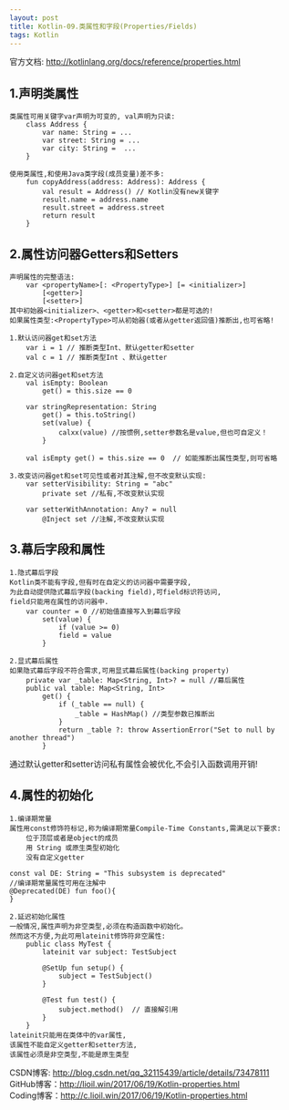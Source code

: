 ```yaml
---
layout: post
title: Kotlin-09.类属性和字段(Properties/Fields)
tags: Kotlin
---
```

官方文档: http://kotlinlang.org/docs/reference/properties.html
 
## 1.声明类属性
    类属性可用关键字var声明为可变的, val声明为只读:
        class Address {
            var name: String = ...
            var street: String = ...
            var city: String =  ...         
        }

    使用类属性,和使用Java类字段(成员变量)差不多:
        fun copyAddress(address: Address): Address {
            val result = Address() // Kotlin没有new关键字
            result.name = address.name
            result.street = address.street       
            return result
        }

## 2.属性访问器Getters和Setters
    声明属性的完整语法:
        var <propertyName>[: <PropertyType>] [= <initializer>]
            [<getter>]
            [<setter>]
    其中初始器<initializer>、<getter>和<setter>都是可选的!
    如果属性类型:<PropertyType>可从初始器(或者从getter返回值)推断出,也可省略!

    1.默认访问器get和set方法   
        var i = 1 // 推断类型Int、默认getter和setter
        val c = 1 // 推断类型Int 、默认getter

    2.自定义访问器get和set方法
        val isEmpty: Boolean
            get() = this.size == 0   

        var stringRepresentation: String
            get() = this.toString()
            set(value) {
                calxx(value) //按惯例,setter参数名是value,但也可自定义！
            }

        val isEmpty get() = this.size == 0  // 如能推断出属性类型,则可省略

    3.改变访问器get和set可见性或者对其注解,但不改变默认实现:
        var setterVisibility: String = "abc"
            private set //私有,不改变默认实现

        var setterWithAnnotation: Any? = null
            @Inject set //注解,不改变默认实现

## 3.幕后字段和属性
    1.隐式幕后字段
    Kotlin类不能有字段,但有时在自定义的访问器中需要字段,
    为此自动提供隐式幕后字段(backing field),可field标识符访问,
    field只能用在属性的访问器中.
        var counter = 0 //初始值直接写入到幕后字段
            set(value) {
                if (value >= 0)
                field = value
            }

    2.显式幕后属性
    如果隐式幕后字段不符合需求,可用显式幕后属性(backing property)
        private var _table: Map<String, Int>? = null //幕后属性
        public val table: Map<String, Int>
            get() {
                if (_table == null) {
                    _table = HashMap() //类型参数已推断出
                }
                return _table ?: throw AssertionError("Set to null by another thread")
            }
   通过默认getter和setter访问私有属性会被优化,不会引入函数调用开销!

## 4.属性的初始化
    1.编译期常量
    属性用const修饰符标记,称为编译期常量Compile-Time Constants,需满足以下要求:
        位于顶层或者是object的成员
        用 String 或原生类型初始化
        没有自定义getter
    
    const val DE: String = "This subsystem is deprecated"
    //编译期常量属性可用在注解中
    @Deprecated(DE) fun foo(){        
    }

    2.延迟初始化属性
    一般情况,属性声明为非空类型,必须在构造函数中初始化。
    然而这不方便,为此可用lateinit修饰符非空属性:
        public class MyTest {
            lateinit var subject: TestSubject

            @SetUp fun setup() {
                subject = TestSubject()
            }

            @Test fun test() {
                subject.method()  // 直接解引用
            }
        }
    lateinit只能用在类体中的var属性,
    该属性不能自定义getter和setter方法,
    该属性必须是非空类型,不能是原生类型

CSDN博客: http://blog.csdn.net/qq_32115439/article/details/73478111   
GitHub博客：http://lioil.win/2017/06/19/Kotlin-properties.html   
Coding博客：http://c.lioil.win/2017/06/19/Kotlin-properties.html